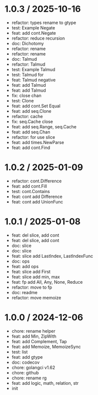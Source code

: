 
1.0.3 / 2025-10-16
==================

* refactor: types rename to gtype
* test: Example Negate
* feat: add cont.Negate
* refactor: reduce recursion
* doc: Dichotomy
* refactor: rename
* refactor: rename
* doc: Talmud
* refactor: Talmud
* test: Example Talmud
* test: Talmud for
* feat: Talmud negative
* feat: add Talmud
* feat: add Talmud
* fix: close chan
* test: Clone
* feat: add cont.Set Equal
* feat: add seq.Clone
* refactor: cache
* fix: seq.Cache close
* feat: add seq.Range, seq.Cache
* feat: add seq.Chan
* refactor: for use slice
* feat: add times.NewParse
* feat: add cont.Find

1.0.2 / 2025-01-09
==================

* refactor: cont.Difference
* feat: add cont.Fill
* test: cont.Contains
* feat: cont add Difference
* feat: cont add UnionFunc

1.0.1 / 2025-01-08
==================

* feat: del slice, add cont
* feat: del slice, add cont
* doc: slice
* doc: slice
* feat: slice add LastIndex, LastIndexFunc
* doc: ops
* feat: add ops
* feat: slice add First
* feat: slice add min, max
* feat: fp add All, Any, None, Reduce
* refactor: move to fp
* doc: readme
* refactor: move memoize

1.0.0 / 2024-12-06
==================

* chore: rename helper
* feat: add Min, ZipWith
* feat: add Complement, Tap
* feat: add Memoize, MemoizeSync
* test: list
* feat: add gtype
* doc: codecov
* chore: golangci v1.62
* chore: github
* chore: rename rg
* feat: add logic, math, relation, str
* init

